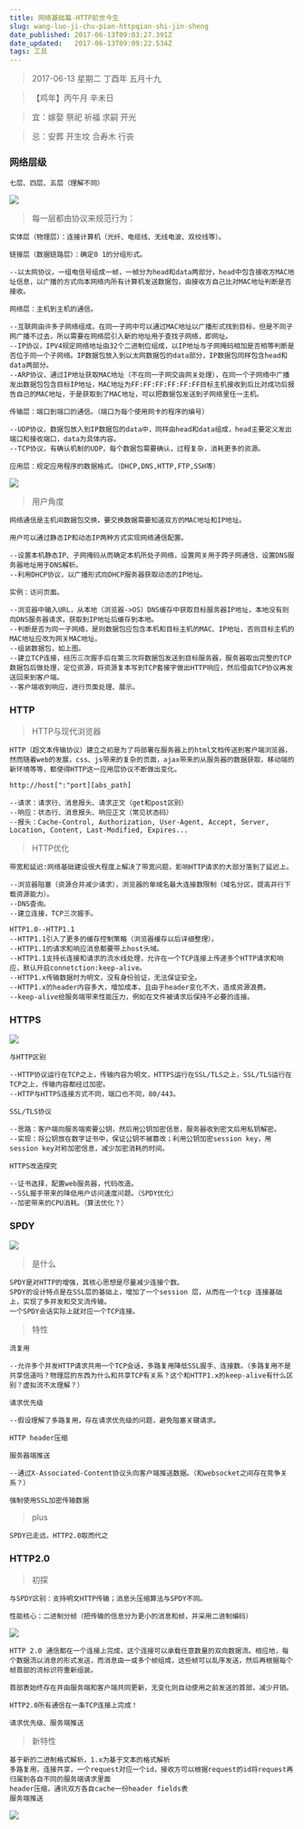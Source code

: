 ```yaml
---
title: 网络基础篇-HTTP前世今生
slug: wang-luo-ji-chu-pian-httpqian-shi-jin-sheng
date_published: 2017-06-13T09:03:27.391Z
date_updated:   2017-06-13T09:09:22.534Z
tags: 工具
---
```


> 2017-06-13 星期二 丁酉年 五月十九

>【鸡年】丙午月 辛未日

> 宜：嫁娶 祭祀 祈福 求嗣 开光

> 忌：安葬 开生坟 合寿木 行丧

### 网络层级

    七层、四层、五层（理解不同）

![](/content/images/2017/06/20170516149490559398728.png)

> 每一层都由协议来规范行为：

    

    实体层（物理层）：连接计算机（光纤、电缆线、无线电波、双绞线等）。

    链接层（数据链路层）：确定0 1的分组形式。

    --以太网协议，一组电信号组成一帧，一帧分为head和data两部分，head中包含接收方MAC地址信息，以广播的方式向本网络内所有计算机发送数据包，由接收方自己比对MAC地址判断是否接收。

    网络层：主机到主机的通信。

    --互联网由许多子网络组成，在同一子网中可以通过MAC地址以广播形式找到目标，但是不同子网广播不过去，所以需要在网络层引入新的地址用于查找子网络，即网址。
    --IP协议，IPV4规定网络地址由32个二进制位组成，以IP地址与子网掩码相加是否相等判断是否位于同一个子网络。IP数据包放入到以太网数据包的data部分，IP数据包同样包含head和data两部分。
    --ARP协议，通过IP地址获取MAC地址（不在同一子网交由网关处理），在同一个子网络中广播发出数据包包含目标IP地址，MAC地址为FF:FF:FF:FF:FF:FF目标主机接收到后比对成功后报告自己的MAC地址，于是获取到了MAC地址，可以把数据包发送到子网络里任一主机。

    传输层：端口到端口的通信。（端口为每个使用网卡的程序的编号）

    --UDP协议，数据包放入到IP数据包的data中，同样由head和data组成，head主要定义发出端口和接收端口，data为具体内容。
    --TCP协议，有确认机制的UDP，每个数据包需要确认，过程复杂，消耗更多的资源。

    应用层：规定应用程序的数据格式。（DHCP,DNS,HTTP,FTP,SSH等）

![](/content/images/2017/06/20170516149490921439572.png)

> 用户角度

    
    网络通信是主机间数据包交换，要交换数据需要知道双方的MAC地址和IP地址。

    用户可以通过静态IP和动态IP两种方式实现网络通信配置。

    --设置本机静态IP、子网掩码从而确定本机所处子网络，设置网关用于跨子网通信，设置DNS服务器地址用于DNS解析。
    --利用DHCP协议，以广播形式向DHCP服务器获取动态的IP地址。

    实例：访问页面。

    --浏览器中输入URL，从本地（浏览器->OS）DNS缓存中获取目标服务器IP地址，本地没有则向DNS服务器请求，获取到IP地址后缓存到本地。
    --判断是否为同一子网络，是则数据包应包含本机和目标主机的MAC、IP地址，否则目标主机的MAC地址应改为网关MAC地址。
    --组装数据包，如上图。
    --建立TCP连接，经历三次握手后在第三次将数据包发送到目标服务器，服务器取出完整的TCP数据包后做处理，定位资源，将资源复本写到TCP套接字做出HTTP响应，然后借由TCP协议再发送回来到客户端。
    --客户端收到响应，进行页面处理、展示。

### HTTP

> HTTP与现代浏览器

    
    HTTP（超文本传输协议）建立之初是为了将部署在服务器上的html文档传送到客户端浏览器，然而随着web的发展，css、js带来的复杂的页面，ajax带来的从服务器的数据获取，移动端的新环境等等，都使得HTTP这一应用层协议不断做出变化。

    http://host[":"port][abs_path]

    --请求：请求行、消息报头、请求正文（get和post区别）
    --响应：状态行、消息报头、响应正文（常见状态码）
    --报头：Cache-Control, Authorization, User-Agent, Accept, Server, Location, Content, Last-Modified, Expires...

> HTTP优化

    

    带宽和延迟:网络基础建设很大程度上解决了带宽问题，影响HTTP请求的大部分落到了延迟上。

    --浏览器阻塞（资源合并减少请求），浏览器的单域名最大连接数限制（域名分区，提高并行下载资源能力）。
    --DNS查询。
    --建立连接，TCP三次握手。

    HTTP1.0--HTTP1.1
    --HTTP1.1引入了更多的缓存控制策略（浏览器缓存以后详细整理）。
    --HTTP1.1的请求和响应消息都要带上host头域。
    --HTTP1.1支持长连接和请求的流水线处理，允许在一个TCP连接上传递多个HTTP请求和响应，默认开启connetction:keep-alive。
    --HTTP1.x传输数据时为明文，没有身份验证，无法保证安全。
    --HTTP1.x的header内容多大，增加成本，且由于header变化不大，造成资源浪费。
    --keep-alive给服务端带来性能压力，例如在文件被请求后保持不必要的连接。

### HTTPS

![](/content/images/2017/06/20170516149491393785322.png)

    

    与HTTP区别

    --HTTP协议运行在TCP之上，传输内容为明文，HTTPS运行在SSL/TLS之上，SSL/TLS运行在TCP之上，传输内容都经过加密。
    --HTTP与HTTPS连接方式不同，端口也不同，80/443。

    SSL/TLS协议

    --思路：客户端向服务端索要公钥，然后用公钥加密信息，服务器收到密文后用私钥解密。
    --实现：将公钥放在数字证书中，保证公钥不被篡改；利用公钥加密session key，用session key对称加密信息，减少加密消耗的时间。

    HTTPS改造探究

    --证书选择，配置web服务器，代码改造。
    --SSL握手带来的降低用户访问速度问题。（SPDY优化）
    --加密带来的CPU消耗。（算法优化？）

### SPDY

![](/content/images/2017/06/2017051614949163657654.png)

> 是什么

    
    SPDY是对HTTP的增强，其核心思想是尽量减少连接个数。
    SPDY的设计特点是在SSL层的基础上，增加了一个session 层，从而在一个tcp 连接基础上，实现了多并发和交叉流传输。
    一个SPDY会话实际上就对应一个TCP连接。

> 特性

    

    流复用

    --允许多个并发HTTP请求共用一个TCP会话，多路复用降低SSL握手、连接数。（多路复用不是共享信道吗？物理层的东西为什么和共享TCP有关系？这个和HTTP1.x的keep-alive有什么区别？虚拟流不太理解？）

    请求优先级

    --假设理解了多路复用，存在请求优先级的问题，避免阻塞关键请求。

    HTTP header压缩

    服务器端推送

    --通过X-Associated-Content协议头向客户端推送数据。（和websocket之间存在竞争关系？）

    强制使用SSL加密传输数据

> plus

    SPDY已走远，HTTP2.0取而代之

### HTTP2.0

> 初探

    与SPDY区别：支持明文HTTP传输；消息头压缩算法与SPDY不同。

    性能核心：二进制分帧（把传输的信息分为更小的消息和帧，并采用二进制编码）

![](/content/images/2017/06/20170516149491880919733.png)

    HTTP 2.0 通信都在一个连接上完成，这个连接可以承载任意数量的双向数据流。相应地，每个数据流以消息的形式发送，而消息由一或多个帧组成，这些帧可以乱序发送，然后再根据每个帧首部的流标识符重新组装。

    首部表始终存在并由服务端和客户端共同更新，无变化则自动使用之前发送的首部，减少开销。

    HTTP2.0所有通信在一条TCP连接上完成！

    请求优先级、服务端推送

> 新特性

    
    基于新的二进制格式解析，1.x为基于文本的格式解析
    多路复用，连接共享，一个request对应一个id，接收方可以根据request的id将request再归属到各自不同的服务端请求里面
    header压缩，通讯双方各自cache一份header fields表
    服务端推送

![](/content/images/2017/06/20170516149491828068808.png)

